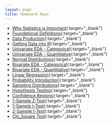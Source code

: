 ```yaml
---
layout: page
title: Homework Keys
---
```


* [Why Statistics is Important](Why_Stats_Is_Important_noPrint.pdf){:target="_blank"}
* [Foundational Definitions](Foundational_Definitions_noPrint.pdf){:target="_blank"}
* [Data Production](Data_Production_noPrint.pdf){:target="_blank"}
* [Getting Data into R](Getting_Data_Into_R_noPrint.pdf){:target="_blank"}
* [Univariate EDA - Categorical](UnivEDA_Cat_noPrint.pdf){:target="_blank"}
* [Univariate EDA - Quantitative](UnivEDA_Quant_2_noPrint.pdf){:target="_blank"}
* [Normal Distributions](Normal_Distributions_2_noPrint.pdf){:target="_blank"}
* [Bivariate EDA - Categorical](BivEDA_Cat_noPrint.pdf){:target="_blank"}
* [Bivariate EDA - Quantitative](BivEDA_Quant_2_noPrint.pdf){:target="_blank"}
* [Linear Regression](Linear_Regression_noPrint.pdf){:target="_blank"}
* [Probability Introduction](Probability_Introduction_noPrint.pdf){:target="_blank"}
* [Sampling Distributions](Sampling_Distributions_noPrint.pdf){:target="_blank"}
* [Hypothesis Testing](Hypothesis_Testing_noPrint.pdf){:target="_blank"}
* [Confidence Regions](Confidence_Regions_noPrint.pdf){:target="_blank"}
* [1-Sample Z-Test](1_Sample_Z_noPrint.pdf){:target="_blank"}
* [1-Sample t-Test](1_Sample_t_noPrint.pdf){:target="_blank"}
* [2-Sample t-Test](2_Sample_t_noPrint.pdf){:target="_blank"}
* [Chi_Square Test](Chi_Square_noPrint.pdf){:target="_blank"}

<!--
* [Goodness-of-Fit Test](Goodness_of_Fit_Test_noPrint.pdf){:target="_blank"}

-->

